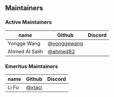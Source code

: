 ## Maintainers

### Active Maintainers
| name              | Github    | Discord        |
|-------------------|-----------|----------------|
| Yongge Wang | [@yonggewang](https://github.com/yonggewang) |  |
| Ahmed Al Salih | [@ahmed82](https://github.com/ahmed82) |  |

### Emeritus Maintainers
| name              | Github    | Discord        |
|-------------------|-----------|----------------|
| Li Fu | [@xtaci](https://github.com/xtaci) | |
